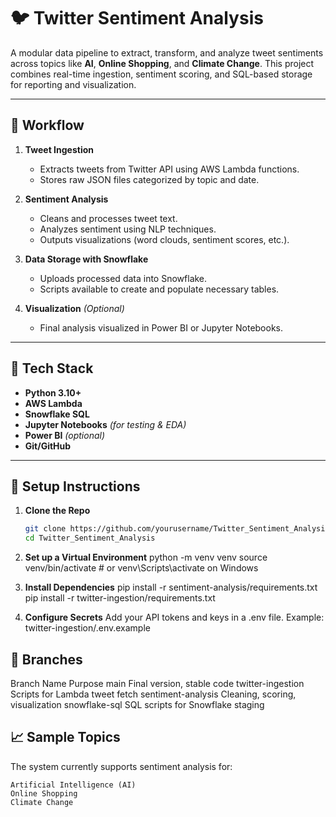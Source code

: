 # 🐦 Twitter Sentiment Analysis

A modular data pipeline to extract, transform, and analyze tweet sentiments across topics like **AI**, **Online Shopping**, and **Climate Change**. This project combines real-time ingestion, sentiment scoring, and SQL-based storage for reporting and visualization.



---

## 🚀 Workflow

1. **Tweet Ingestion**  
   - Extracts tweets from Twitter API using AWS Lambda functions.
   - Stores raw JSON files categorized by topic and date.

2. **Sentiment Analysis**  
   - Cleans and processes tweet text.
   - Analyzes sentiment using NLP techniques.
   - Outputs visualizations (word clouds, sentiment scores, etc.).

3. **Data Storage with Snowflake**  
   - Uploads processed data into Snowflake.
   - Scripts available to create and populate necessary tables.

4. **Visualization** *(Optional)*  
   - Final analysis visualized in Power BI or Jupyter Notebooks.

---

## 🧰 Tech Stack

- **Python 3.10+**
- **AWS Lambda**
- **Snowflake SQL**
- **Jupyter Notebooks** *(for testing & EDA)*
- **Power BI** *(optional)*
- **Git/GitHub**

---

## 🔧 Setup Instructions

1. **Clone the Repo**
   ```bash
   git clone https://github.com/yourusername/Twitter_Sentiment_Analysis.git
   cd Twitter_Sentiment_Analysis

2. **Set up a Virtual Environment**
    python -m venv venv
    source venv/bin/activate   # or venv\Scripts\activate on Windows

3. **Install Dependencies**
    pip install -r sentiment-analysis/requirements.txt
    pip install -r twitter-ingestion/requirements.txt

4. **Configure Secrets**
    Add your API tokens and keys in a .env file.
    Example: twitter-ingestion/.env.example

## 📂 Branches
Branch              Name	                        Purpose
main	            Final version,                  stable code
twitter-ingestion   Scripts for Lambda tweet fetch
sentiment-analysis	Cleaning,                       scoring, visualization
snowflake-sql	    SQL                             scripts for Snowflake staging


## 📈 Sample Topics
The system currently supports sentiment analysis for:

    Artificial Intelligence (AI)
    Online Shopping
    Climate Change
